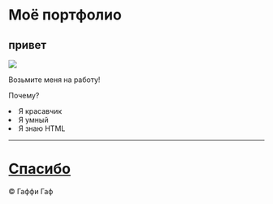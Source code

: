 
<!DOCTYPE html>
<html>
<head>
</head>
<body>
<h1>Моё портфолио</h1>
<h2>привет</h2><img src="https://thumbs.gfycat.com/MellowIgnorantDipper-size_restricted.gif">
<p>Возьмите меня на работу!</p>
<p>Почему?</p>

<li>Я красавчик</li>
<li>Я умный</li>
<li>Я знаю HTML</li>
<hr 6px>
<a href="https://www.youtube.com/watch?v=adaZZd73VGU&t=299s">
	<h1>Cпасибо</h1>
</a>
<footer>&copy; Гаффи Гаф</footer>
</body>
</html>
